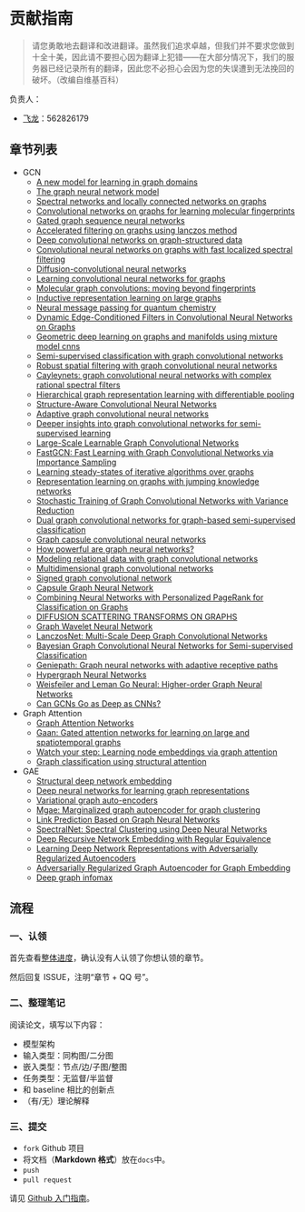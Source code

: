 # 贡献指南

> 请您勇敢地去翻译和改进翻译。虽然我们追求卓越，但我们并不要求您做到十全十美，因此请不要担心因为翻译上犯错——在大部分情况下，我们的服务器已经记录所有的翻译，因此您不必担心会因为您的失误遭到无法挽回的破坏。（改编自维基百科）

负责人：

+   [飞龙](https://github.com/wizardforcel)：562826179

## 章节列表

+   GCN
    +   [A new model for learning in graph domains](https://ieeexplore.ieee.org/abstract/document/1555942)
    +   [The graph neural network model](http://citeseerx.ist.psu.edu/viewdoc/download?doi=10.1.1.1015.7227&rep=rep1&type=pdf)
    +   [Spectral networks and locally connected networks on graphs](https://arxiv.org/pdf/1312.6203.pdf)
    +   [Convolutional networks on graphs for learning molecular fingerprints](http://papers.nips.cc/paper/5954-convolutional-networks-on-graphs-for-learning-molecular-fingerprints.pdf)
    +   [Gated graph sequence neural networks](https://arxiv.org/pdf/1511.05493.pdf)
    +   [Accelerated filtering on graphs using lanczos method](https://arxiv.org/pdf/1509.04537.pdf)
    +   [Deep convolutional networks on graph-structured data](https://arxiv.org/abs/1506.05163) 
    +   [Convolutional neural networks on graphs with fast localized spectral filtering](https://arxiv.org/pdf/1606.09375.pdf)
    +   [Diffusion-convolutional neural networks](https://arxiv.org/pdf/1511.02136.pdf)
    +   [Learning convolutional neural networks for graphs](https://arxiv.org/pdf/1605.05273.pdf)
    +   [Molecular graph convolutions: moving beyond fingerprints](https://arxiv.org/pdf/1603.00856.pdf)
    +   [Inductive representation learning on large graphs](http://papers.nips.cc/paper/6703-inductive-representation-learning-on-large-graphs.pdf)
    +   [Neural message passing for quantum chemistry](https://arxiv.org/pdf/1704.01212.pdf)
    +   [Dynamic Edge-Conditioned Filters in Convolutional Neural Networks on Graphs](https://arxiv.org/pdf/1704.02901.pdf) 
    +   [Geometric deep learning on graphs and manifolds using mixture model cnns](https://arxiv.org/pdf/1611.08402.pdf)
    +   [Semi-supervised classification with graph convolutional networks](https://arxiv.org/pdf/1609.02907.pdf)
    +   [Robust spatial filtering with graph convolutional neural networks](https://arxiv.org/abs/1703.00792)
    +   [Cayleynets: graph convolutional neural networks with complex rational spectral filters](https://arxiv.org/pdf/1705.07664.pdf)
    +   [Hierarchical graph representation learning with differentiable pooling](https://arxiv.org/pdf/1806.08804.pdf)
    +   [Structure-Aware Convolutional Neural Networks](http://papers.nips.cc/paper/7287-structure-aware-convolutional-neural-networks.pdf)
    +   [Adaptive graph convolutional neural networks](https://arxiv.org/pdf/1801.03226.pdf)
    +   [Deeper insights into graph convolutional networks for semi-supervised learning](https://arxiv.org/pdf/1801.07606.pdf)
    +   [Large-Scale Learnable Graph Convolutional Networks](https://arxiv.org/pdf/1808.03965.pdf)
    +   [FastGCN: Fast Learning with Graph Convolutional Networks via Importance Sampling](https://arxiv.org/pdf/1801.10247.pdf)
    +   [Learning steady-states of iterative algorithms over graphs](http://proceedings.mlr.press/v80/dai18a/dai18a.pdf)
    +   [Representation learning on graphs with jumping knowledge networks](https://arxiv.org/pdf/1806.03536.pdf)
    +   [Stochastic Training of Graph Convolutional Networks with Variance Reduction](https://arxiv.org/pdf/1710.10568.pdf)
    +   [Dual graph convolutional networks for graph-based semi-supervised classification](http://delivery.acm.org/10.1145/3190000/3186116/p499-zhuang.pdf?ip=1.129.110.137&id=3186116&acc=OPEN&key=4D4702B0C3E38B35%2E4D4702B0C3E38B35%2E4D4702B0C3E38B35%2E6D218144511F3437&__acm__=1546208231_ba22bb40f3bc41441d1fea0606eb8adb)
    +   [Graph capsule convolutional neural networks](https://arxiv.org/abs/1805.08090)
    +   [How powerful are graph neural networks?](https://arxiv.org/pdf/1810.00826.pdf)
    +   [Modeling relational data with graph convolutional networks](https://arxiv.org/pdf/1703.06103.pdf)
    +   [Multidimensional graph convolutional networks](https://arxiv.org/pdf/1808.06099.pdf)
    +   [Signed graph convolutional network](https://arxiv.org/pdf/1808.06354.pdf)
    +   [Capsule Graph Neural Network](https://openreview.net/pdf?id=Byl8BnRcYm)
    +   [Combining Neural Networks with Personalized PageRank for Classification on Graphs](https://openreview.net/pdf?id=H1gL-2A9Ym)
    +   [DIFFUSION SCATTERING TRANSFORMS ON GRAPHS](https://arxiv.org/pdf/1806.08829.pdf)
    +   [Graph Wavelet Neural Network](https://openreview.net/pdf?id=H1ewdiR5tQ)
    +   [LanczosNet: Multi-Scale Deep Graph Convolutional Networks](https://openreview.net/pdf?id=BkedznAqKQ)
    +   [Bayesian Graph Convolutional Neural Networks for Semi-supervised Classification](https://arxiv.org/pdf/1811.11103.pdf)
    +   [Geniepath: Graph neural networks with adaptive receptive paths](https://arxiv.org/pdf/1802.00910.pdf)
    +   [Hypergraph Neural Networks](https://arxiv.org/pdf/1809.09401.pdf)
    +   [Weisfeiler and Leman Go Neural: Higher-order Graph Neural Networks](https://arxiv.org/pdf/1810.02244.pdf)
    +   [Can GCNs Go as Deep as CNNs?](https://arxiv.org/abs/1904.03751)
+   Graph Attention
    +   [Graph Attention Networks](https://arxiv.org/pdf/1710.10903.pdf)
    +   [Gaan: Gated attention networks for learning on large and spatiotemporal graphs](https://arxiv.org/pdf/1803.07294.pdf)
    +   [Watch your step: Learning node embeddings via graph attention](https://arxiv.org/pdf/1710.09599.pdf)
    +   [Graph classification using structural attention](https://dl.acm.org/citation.cfm?id=3219980)
+   GAE
    +   [Structural deep network embedding](https://www.kdd.org/kdd2016/papers/files/rfp0191-wangAemb.pdf)
    +   [Deep neural networks for learning graph representations](https://www.aaai.org/ocs/index.php/AAAI/AAAI16/paper/view/12423/11715)
    +   [Variational graph auto-encoders](https://arxiv.org/pdf/1611.07308.pdf)
    +   [Mgae: Marginalized graph autoencoder for graph clustering](https://shiruipan.github.io/pdf/CIKM-17-Wang.pdf)
    +   [Link Prediction Based on Graph Neural Networks](https://arxiv.org/pdf/1802.09691.pdf)
    +   [SpectralNet: Spectral Clustering using Deep Neural Networks](https://arxiv.org/pdf/1801.01587.pdf)
    +   [Deep Recursive Network Embedding with Regular Equivalence](http://cuip.thumedialab.com/papers/NE-RegularEquivalence.pdf)
    +   [Learning Deep Network Representations with Adversarially Regularized Autoencoders](http://www.cs.ucsb.edu/~bzong/doc/kdd-18.pdf)
    +   [Adversarially Regularized Graph Autoencoder for Graph Embedding](https://www.ijcai.org/proceedings/2018/0362.pdf)
    +   [Deep graph infomax](https://arxiv.org/abs/1809.10341)

## 流程

### 一、认领

首先查看[整体进度](https://github.com/apachecn/stanford-cs224n-notes-zh/issues/1)，确认没有人认领了你想认领的章节。
 
然后回复 ISSUE，注明“章节 + QQ 号”。

### 二、整理笔记

阅读论文，填写以下内容：

+   模型架构
+   输入类型：同构图/二分图
+   嵌入类型：节点/边/子图/整图
+   任务类型：无监督/半监督
+   和 baseline 相比的创新点
+   （有/无）理论解释

### 三、提交

+   `fork` Github 项目
+   将文档（**Markdown 格式**）放在`docs`中。
+   `push`
+   `pull request`

请见 [Github 入门指南](https://github.com/apachecn/kaggle/blob/master/docs/GitHub)。

